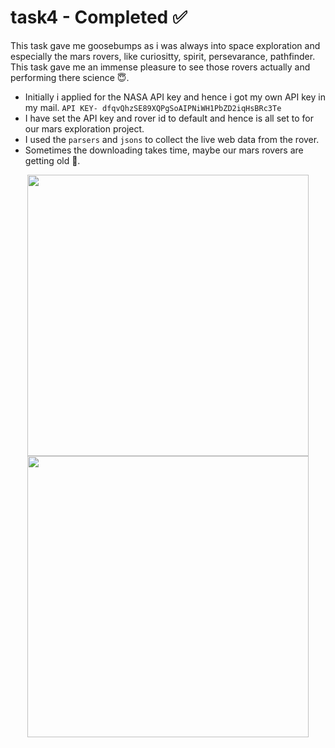# task4 - Completed ✅
This task gave me goosebumps as i was always into space exploration and especially the mars rovers, like curiositty, spirit, persevarance, pathfinder. This task gave me an immense pleasure to see those rovers actually and performing there science 😇.

- Initially i applied for the NASA API key and hence i got my own API key in my mail.
```API KEY- dfqvQhzSE89XQPgSoAIPNiWH1PbZD2iqHsBRc3Te```
- I have set the API key and rover id to default and hence is all set to for our mars exploration project.
- I used the ```parsers``` and ```jsons``` to collect the live web data from the rover.
- Sometimes the downloading takes time, maybe our mars rovers are getting old 🥲.


<div align="center">
   <img src="https://user-images.githubusercontent.com/91147942/161637272-9dfde877-bbec-45ed-b487-cbaf108754d9.png" height="450">
   <img src="https://user-images.githubusercontent.com/91147942/161637277-b0e740f1-8b59-459b-8d92-2e7dce795f0a.png" height="450">
 </div>


